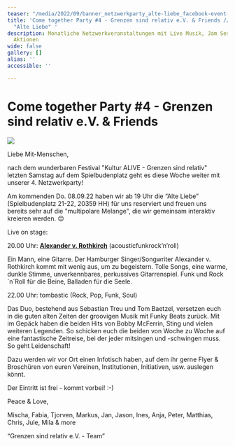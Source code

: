 ```yaml
---
teaser: "/media/2022/09/banner_netzwerkparty_alte-liebe_facebook-event-4-1.jpg"
title: 'Come together Party #4 - Grenzen sind relativ e.V. & Friends // Do. 06.10.22
  "Alte Liebe" '
description: Monatliche Netzwerkveranstaltungen mit Live Musik, Jam Session und interaktiven
  Aktionen
wide: false
gallery: []
alias: ''
accessible: ''

---
```

# **Come together Party #4 - Grenzen sind relativ e.V. & Friends**

![](/media/2022/09/banner_netzwerkparty_alte-liebe_facebook-event-4-1.jpg)

Liebe Mit-Menschen,

nach dem wunderbaren Festival "Kultur ALIVE - Grenzen sind relativ" letzten Samstag auf dem Spielbudenplatz geht es diese Woche weiter mit unserer 4. Netzwerkparty!

Am kommenden Do. 08.09.22 haben wir ab 19 Uhr die “Alte Liebe” (Spielbudenplatz 21-22, 20359 HH) für uns reserviert und freuen uns bereits sehr auf die "multipolare Melange", die wir gemeinsam interaktiv kreieren werden. 😊

Live on stage:

20\.00 Uhr: [**Alexander v. Rothkirch**](https://www.avr.name/) (acousticfunkrock’n’roll) 

Ein Mann, eine Gitarre. Der Hamburger Singer/Songwriter Alexander v. Rothkirch kommt mit wenig aus, um zu begeistern. Tolle Songs, eine warme, dunkle Stimme, unverkennbares, perkussives Gitarrenspiel. Funk und Rock´n´Roll für die Beine, Balladen für die Seele.

22\.00 Uhr: tombastic (Rock, Pop, Funk, Soul)

Das Duo, bestehend aus Sebastian Treu und Tom Baetzel, versetzen euch in die guten alten Zeiten der groovigen Musik mit Funky Beats zurück. Mit im Gepäck haben die beiden Hits von Bobby McFerrin, Sting und vielen weiteren Legenden. So schicken euch die beiden von Woche zu Woche auf eine fantastische Zeitreise, bei der jeder mitsingen und -schwingen muss. So geht Leidenschaft!

Dazu werden wir vor Ort einen Infotisch haben, auf dem ihr gerne Flyer & Broschüren von euren Vereinen, Institutionen, Initiativen, usw. auslegen könnt. 

Der Eintritt ist frei - kommt vorbei! :-)

Peace & Love,

Mischa, Fabia, Tjorven, Markus, Jan, Jason, Ines, Anja, Peter, Matthias, Chris, Jule, Mila & more

“Grenzen sind relativ e.V. - Team”